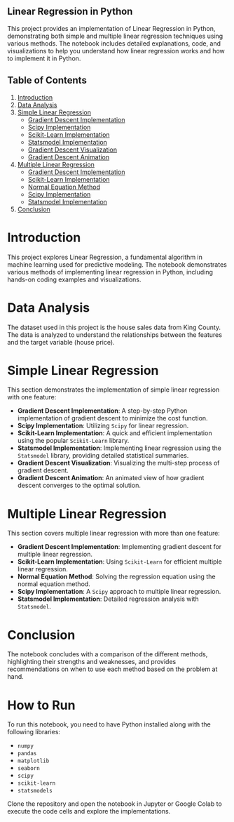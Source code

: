 ## Linear Regression in Python

This project provides an implementation of Linear Regression in Python, demonstrating both simple and multiple linear regression techniques using various methods. The notebook includes detailed explanations, code, and visualizations to help you understand how linear regression works and how to implement it in Python.

## Table of Contents

1.  [Introduction](#introduction)
2.  [Data Analysis](#data-analysis)
3.  [Simple Linear Regression](#simple-linear-regression)
    -   [Gradient Descent Implementation](#gradient-descent)
    -   [Scipy Implementation](#scipy)
    -   [Scikit-Learn Implementation](#scikit-learn)
    -   [Statsmodel Implementation](#statsmodel)
    -   [Gradient Descent Visualization](#visualization)
    -   [Gradient Descent Animation](#animation)
4.  [Multiple Linear Regression](#multiple-linear-regression)
    -   [Gradient Descent Implementation](#multiple-gradient-descent)
    -   [Scikit-Learn Implementation](#multiple-scikit-learn)
    -   [Normal Equation Method](#normal-equation)
    -   [Scipy Implementation](#multiple-scipy)
    -   [Statsmodel Implementation](#multiple-statsmodel)
5.  [Conclusion](#conclusion)

# Introduction

This project explores Linear Regression, a fundamental algorithm in machine learning used for predictive modeling. The notebook demonstrates various methods of implementing linear regression in Python, including hands-on coding examples and visualizations.

# Data Analysis

The dataset used in this project is the house sales data from King County. The data is analyzed to understand the relationships between the features and the target variable (house price).

# Simple Linear Regression

This section demonstrates the implementation of simple linear regression with one feature:

-   **Gradient Descent Implementation**: A step-by-step Python implementation of gradient descent to minimize the cost function.
-   **Scipy Implementation**: Utilizing `Scipy` for linear regression.
-   **Scikit-Learn Implementation**: A quick and efficient implementation using the popular `Scikit-Learn` library.
-   **Statsmodel Implementation**: Implementing linear regression using the `Statsmodel` library, providing detailed statistical summaries.
-   **Gradient Descent Visualization**: Visualizing the multi-step process of gradient descent.
-   **Gradient Descent Animation**: An animated view of how gradient descent converges to the optimal solution.

# Multiple Linear Regression

This section covers multiple linear regression with more than one feature:

-   **Gradient Descent Implementation**: Implementing gradient descent for multiple linear regression.
-   **Scikit-Learn Implementation**: Using `Scikit-Learn` for efficient multiple linear regression.
-   **Normal Equation Method**: Solving the regression equation using the normal equation method.
-   **Scipy Implementation**: A `Scipy` approach to multiple linear regression.
-   **Statsmodel Implementation**: Detailed regression analysis with `Statsmodel`.

# Conclusion

The notebook concludes with a comparison of the different methods, highlighting their strengths and weaknesses, and provides recommendations on when to use each method based on the problem at hand.

# How to Run

To run this notebook, you need to have Python installed along with the following libraries:

-   `numpy`
-   `pandas`
-   `matplotlib`
-   `seaborn`
-   `scipy`
-   `scikit-learn`
-   `statsmodels`

Clone the repository and open the notebook in Jupyter or Google Colab to execute the code cells and explore the implementations.
